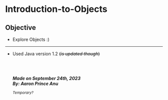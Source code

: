 # Introduction-to-Objects
## Objective

- Explore Objects :)

---

- Used Java version 1.2 ~~(*is updated though*)~~

  <br></br>

  ***Made on September 24th, 2023***\
  ***By: Aaron Prince Anu***

  <sub>*Temporary?*</sub>
